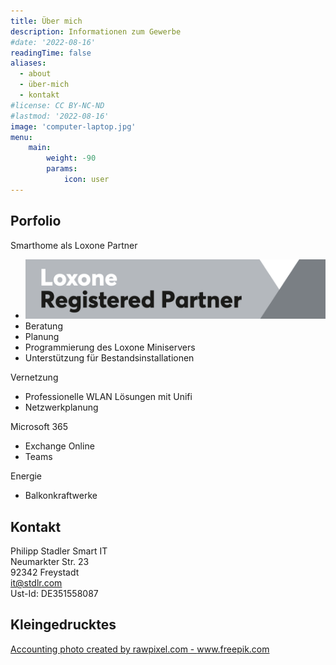 ```yaml
---
title: Über mich
description: Informationen zum Gewerbe
#date: '2022-08-16'
readingTime: false
aliases:
  - about
  - über-mich
  - kontakt
#license: CC BY-NC-ND
#lastmod: '2022-08-16'
image: 'computer-laptop.jpg'
menu:
    main: 
        weight: -90
        params:
            icon: user
---
```

## Porfolio
Smarthome als Loxone Partner
* ![|307x62](Loxone_Logo-Partner_Registered.png)
* Beratung
* Planung
* Programmierung des Loxone Miniservers
* Unterstützung für Bestandsinstallationen

Vernetzung 
* Professionelle WLAN Lösungen mit Unifi
* Netzwerkplanung

Microsoft 365
* Exchange Online
* Teams

Energie
* Balkonkraftwerke

## Kontakt
Philipp Stadler Smart IT\
Neumarkter Str. 23\
92342 Freystadt\
<it@stdlr.com>\
Ust-Id: DE351558087

## Kleingedrucktes

<a href="https://www.freepik.com/photos/accounting">Accounting photo created by rawpixel.com - www.freepik.com</a>